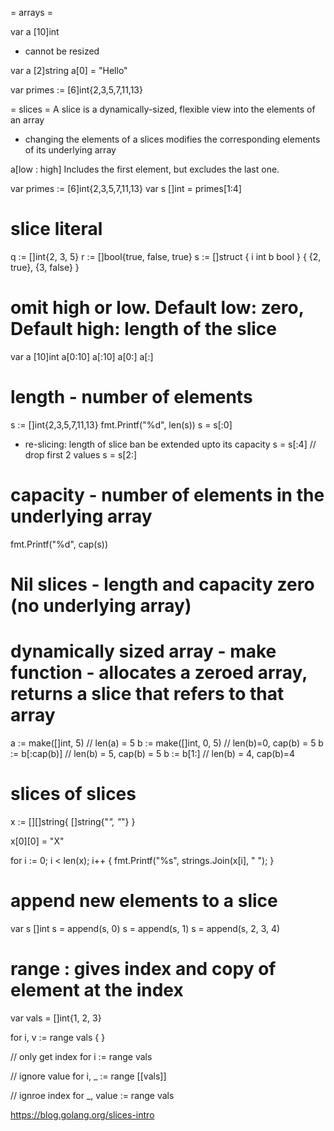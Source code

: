 = arrays =

var a [10]int

- cannot be resized

var a [2]string
a[0] = "Hello"

var primes := [6]int{2,3,5,7,11,13}


= slices =
A slice is a dynamically-sized, flexible view into the elements of an array
- changing the elements of a slices modifies the corresponding elements of its underlying array

a[low : high]
Includes the first element, but excludes the last one.


var primes := [6]int{2,3,5,7,11,13}
var s []int = primes[1:4]

# slice literal
q := []int{2, 3, 5}
r := []bool{true, false, true}
s := []struct {
    i int
    b bool
  } {
    {2, true},
    {3, false}
  }

# omit high or low. Default low: zero, Default high: length of the slice
var a [10]int
a[0:10]
a[:10]
a[0:]
a[:]

# length - number of elements

s := []int{2,3,5,7,11,13}
fmt.Printf("%d", len(s))
s = s[:0]
- re-slicing: length of slice ban be extended upto its capacity
s = s[:4]
// drop first 2 values
s = s[2:]

# capacity - number of elements in the underlying array

fmt.Printf("%d", cap(s))

# Nil slices - length and capacity zero (no underlying array)

# dynamically sized array - make function - allocates a zeroed array, returns a slice that refers to that array
a := make([]int, 5)   // len(a) = 5
b := make([]int, 0, 5) // len(b)=0, cap(b) = 5
b := b[:cap(b)] // len(b) = 5, cap(b) = 5
b := b[1:] // len(b) = 4, cap(b)=4


# slices of slices
x := [][]string{
    []string{"_", "_"}
  }

x[0][0] = "X"

for i := 0; i < len(x); i++ {
  fmt.Printf("%s", strings.Join(x[i], " ");
}

# append new elements to a slice
var s []int
s = append(s, 0)
s = append(s, 1)
s = append(s, 2, 3, 4)


# range : gives index and copy of element at the index
var vals = []int{1, 2, 3}

for i, v := range vals {
}

// only get index
for i := range vals

// ignore value
for i, _ := range [[vals]]

// ignroe index
for _, value := range vals


https://blog.golang.org/slices-intro
